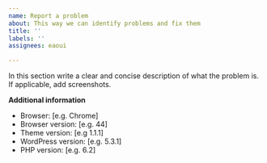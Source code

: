 ```yaml
---
name: Report a problem
about: This way we can identify problems and fix them
title: ''
labels: ''
assignees: eaoui

---
```


In this section write a clear and concise description of what the problem is. If applicable, add screenshots.

**Additional information**
* Browser: [e.g. Chrome]
* Browser version: [e.g. 44]
* Theme version: [e.g 1.1.1]
* WordPress version: [e.g. 5.3.1]
* PHP version: [e.g. 6.2]
